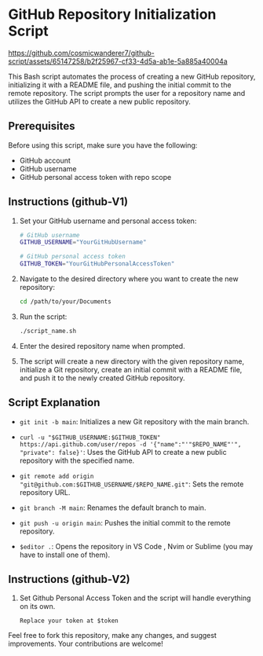 # GitHub Repository Initialization Script

https://github.com/cosmicwanderer7/github-script/assets/65147258/b2f25967-cf33-4d5a-ab1e-5a885a40004a

This Bash script automates the process of creating a new GitHub repository, initializing it with a README file, and pushing the initial commit to the remote repository. The script prompts the user for a repository name and utilizes the GitHub API to create a new public repository.

## Prerequisites

Before using this script, make sure you have the following:

- GitHub account
- GitHub username
- GitHub personal access token with repo scope

## Instructions (github-V1)

1. Set your GitHub username and personal access token:

    ```bash
    # GitHub username 
    GITHUB_USERNAME="YourGitHubUsername"

    # GitHub personal access token
    GITHUB_TOKEN="YourGitHubPersonalAccessToken"
    ```

2. Navigate to the desired directory where you want to create the new repository:

    ```bash
    cd /path/to/your/Documents
    ```

3. Run the script:

    ```bash
    ./script_name.sh
    ```

4. Enter the desired repository name when prompted.

5. The script will create a new directory with the given repository name, initialize a Git repository, create an initial commit with a README file, and push it to the newly created GitHub repository.

## Script Explanation

- `git init -b main`: Initializes a new Git repository with the main branch.

- `curl -u "$GITHUB_USERNAME:$GITHUB_TOKEN" https://api.github.com/user/repos -d '{"name":"'"$REPO_NAME"'", "private": false}'`: Uses the GitHub API to create a new public repository with the specified name.

- `git remote add origin "git@github.com:$GITHUB_USERNAME/$REPO_NAME.git"`: Sets the remote repository URL.

- `git branch -M main`: Renames the default branch to main.

- `git push -u origin main`: Pushes the initial commit to the remote repository.

- `$editor .`: Opens the repository in VS Code , Nvim or Sublime  (you may have to install one of them).

## Instructions (github-V2)

1. Set Github Personal Access Token and the script will handle everything on its own.

    ```
    Replace your token at $token
    ```

Feel free to fork this repository, make any changes, and suggest improvements. Your contributions are welcome!
